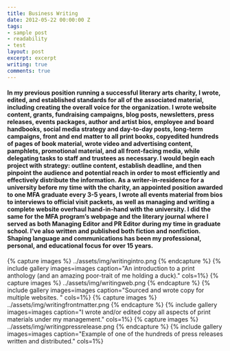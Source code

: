 ```yaml
---
title: Business Writing
date: 2012-05-22 00:00:00 Z
tags:
- sample post
- readability
- test
layout: post
excerpt: excerpt
writing: true
comments: true
---
```


#### In my previous position running a successful literary arts charity, I wrote, edited, and established standards for all of the associated material, including creating the overall voice for the organization. I wrote website content, grants, fundraising campaigns, blog posts, newsletters, press releases, events packages, author and artist bios, employee and board handbooks, social media strategy and day-to-day posts, long-term campaigns, front and end matter to all print books, copyedited hundreds of pages of book material, wrote video and advertising content, pamphlets, promotional material, and all front-facing media, while delegating tasks to staff and trustees as necessary. I would begin each project with strategy: outline content, establish deadline, and then pinpoint the audience and potential reach in order to most efficiently and effectively distribute the information. As a writer-in-residence for a university before my time with the charity, an appointed position awarded to one MFA graduate every 3-5 years, I wrote all events material from bios to interviews to official visit packets, as well as managing and writing a complete website overhaul hand-in-hand with the university. I did the same for the MFA program’s webpage and the literary journal where I served as both Managing Editor and PR Editor during my time in graduate school. I've also written and published both fiction and nonfiction. Shaping language and communications has been my professional, personal, and educational focus for over 15 years. 

 
{% capture images %}
../assets/img/writingintro.png
{% endcapture %}
{% include gallery images=images caption="An introduction to a print anthology (and an amazing poor-trait of me holding a duck)." cols=1%}
{% capture images %}
  ../assets/img/writingweb.png
  {% endcapture %}
{% include gallery images=images caption="Sourced and wrote copy for multiple websites. " cols=1%}
{% capture images %}
  ../assets/img/writingfrontmatter.png
   {% endcapture %}
{% include gallery images=images caption="I wrote and/or edited copy all aspects of print materials under my management." cols=1%}
{% capture images %}
   ../assets/img/writingpressrelease.png
{% endcapture %}
{% include gallery images=images caption="Example of one of the hundreds of press releases written and distributed." cols=1%}
